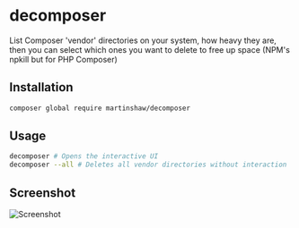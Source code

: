 # decomposer

List Composer 'vendor' directories on your system, how heavy they are, then you can select which ones you want to delete to free up space (NPM's npkill but for PHP Composer)

## Installation

```bash
composer global require martinshaw/decomposer
```

## Usage

```bash
decomposer # Opens the interactive UI
decomposer --all # Deletes all vendor directories without interaction
```

## Screenshot

![Screenshot](https://github.com/martinshaw/decomposer/blob/master/screenshot.png?raw=true)
